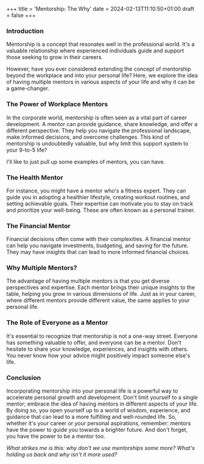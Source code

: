 +++
title = 'Mentorship: The Why'
date = 2024-02-13T11:10:50+01:00
draft = false
+++

### Introduction

Mentorship is a concept that resonates well in the professional world. It's a valuable relationship where experienced individuals guide and support those seeking to grow in their careers. 

However, have you ever considered extending the concept of mentorship beyond the workplace and into your personal life? Here, we explore the idea of having multiple mentors in various aspects of your life and why it can be a game-changer.

### The Power of Workplace Mentors

In the corporate world, mentorship is often seen as a vital part of career development. A mentor can provide guidance, share knowledge, and offer a different perspective. They help you navigate the professional landscape, make informed decisions, and overcome challenges. This kind of mentorship is undoubtedly valuable, but why limit this support system to your 9-to-5 life?

I'll like to just pull up some examples of mentors, you can have.

### The Health Mentor

For instance, you might have a mentor who's a fitness expert. They can guide you in adopting a healthier lifestyle, creating workout routines, and setting achievable goals. Their expertise can motivate you to stay on track and prioritize your well-being. These are often known as a personal trainer.

### The Financial Mentor

Financial decisions often come with their complexities. A financial mentor can help you navigate investments, budgeting, and saving for the future. They may have insights that can lead to more informed financial choices.

### Why Multiple Mentors?

The advantage of having multiple mentors is that you get diverse perspectives and expertise. Each mentor brings their unique insights to the table, helping you grow in various dimensions of life. Just as in your career, where different mentors provide different value, the same applies to your personal life.

### The Role of Everyone as a Mentor

It's essential to recognize that mentorship is not a one-way street. Everyone has something valuable to offer, and everyone can be a mentor. Don't hesitate to share your knowledge, experiences, and insights with others. You never know how your advice might positively impact someone else's life.

### Conclusion

Incorporating mentorship into your personal life is a powerful way to accelerate personal growth and development. Don't limit yourself to a single mentor; embrace the idea of having mentors in different aspects of your life. By doing so, you open yourself up to a world of wisdom, experience, and guidance that can lead to a more fulfilling and well-rounded life. So, whether it's your career or your personal aspirations, remember: mentors have the power to guide you towards a brighter future. And don't forget, you have the power to be a mentor too.

_*What strikes me is this: why don't we use mentorships some more? What's holding us back and why isn't it more used?*_